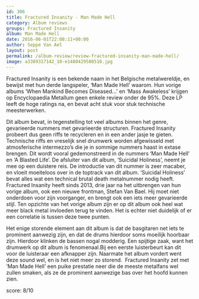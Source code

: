 ```yaml
---
id: 306
title: Fractured Insanity - Man Made Hell
category: Album reviews
groups: Fractured Insanity
album: Man Made Hell
date: 2016-06-01T22:08:11+00:00
author: Seppe Van Ael
layout: post
permalink: /album-review/review-fractured-insanity-man-made-hell/
image: a3309317142_10-e1480429508510.jpg
---
```

Fractured Insanity is een bekende naam in het Belgische metalwereldje, en bewijst met hun derde langspeler, ‘Man Made Hell’ waarom. Hun vorige albums ‘When Mankind Becomes Diseased…’ en ‘Mass Awakeless’ krijgen op Encyclopaedia Metallum geen enkele review onder de 95%. Deze LP leeft de hoge ratings na, en bevat acht stuk voor stuk technische meesterwerken.

Dit album bevat, in tegenstelling tot veel albums binnen het genre, gevarieerde nummers met gevarieerde structuren. Fractured Insanity probeert dus geen riffs te recycleren en in een ander jasje te gieten. Technische riffs en vreselijk snel drumwerk worden afgewisseld met atmosferische intermezzo’s die je in sommige nummers haast in extase brengen. Dit wordt vooral gedemonstreerd in de nummers ‘Man Made Hell’ en ‘A Blasted Life’. De afsluiter van dit album, ‘Suicidal Holiness’, neemt je mee op een duistere reis. De introductie van dit nummer is zeer macaber, en vloeit moeiteloos over in de toptrack van dit album. ‘Suicidal Holiness’ bevat alles wat een technical brutal death metalnummer nodig heeft. Fractured Insanity heeft sinds 2013, drie jaar na het uitbrengen van hun vorige album, ook een nieuwe frontman, Stefan Van Bael. Hij moet niet onderdoen voor zijn voorganger, en brengt ook een iets meer gevarieerde stijl. Ten opzichte van het vorige album zijn er op dit album ook heel wat meer black metal invloeden terug te vinden. Het is echter niet duidelijk of er een correlatie is tussen deze twee punten.

Het enige storende element aan dit album is dat de basgitaren net iets te prominent aanwezig zijn, en dat de drums hierdoor soms moeilijk hoorbaar zijn. Hierdoor klinken de bassen nogal modderig. Een spijtige zaak, want het drumwerk op dit album is fenomenaal.Bij een eerste luisterbeurt kan dit voor de luisteraar een afknapper zijn. Naarmate het album vordert went deze sound wel, en is het niet meer zo storend.  Fractured Insanity zet met ‘Man Made Hell’ een puike prestatie neer die de meeste metalfans wel zullen smaken, als ze de prominent aanwezige bas over het hoofd kunnen zien.

score: 8/10

&nbsp;